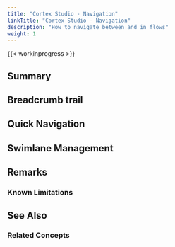 ```yaml
---
title: "Cortex Studio - Navigation"
linkTitle: "Cortex Studio - Navigation"
description: "How to navigate between and in flows"
weight: 1
---
```


{{< workinprogress >}}

## Summary

## Breadcrumb trail

## Quick Navigation

## Swimlane Management

## Remarks

### Known Limitations

## See Also

### Related Concepts
